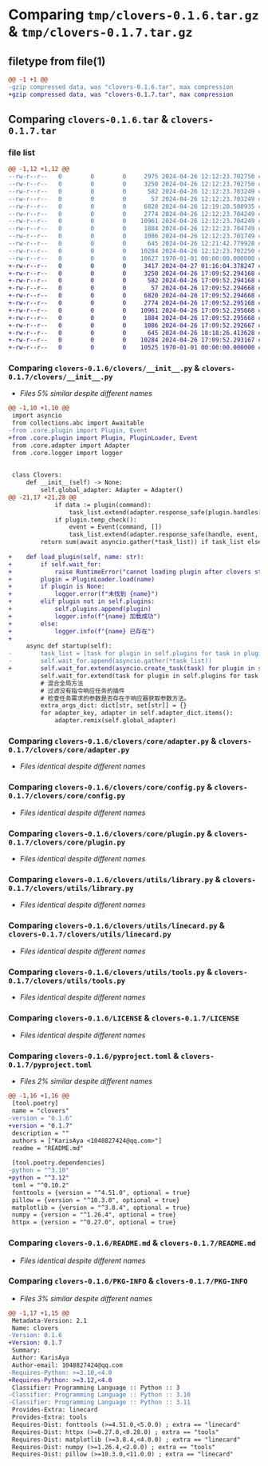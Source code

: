 # Comparing `tmp/clovers-0.1.6.tar.gz` & `tmp/clovers-0.1.7.tar.gz`

## filetype from file(1)

```diff
@@ -1 +1 @@
-gzip compressed data, was "clovers-0.1.6.tar", max compression
+gzip compressed data, was "clovers-0.1.7.tar", max compression
```

## Comparing `clovers-0.1.6.tar` & `clovers-0.1.7.tar`

### file list

```diff
@@ -1,12 +1,12 @@
--rw-r--r--   0        0        0     2975 2024-04-26 12:12:23.702750 clovers-0.1.6/clovers/__init__.py
--rw-r--r--   0        0        0     3250 2024-04-26 12:12:23.702750 clovers-0.1.6/clovers/core/adapter.py
--rw-r--r--   0        0        0      582 2024-04-26 12:12:23.703249 clovers-0.1.6/clovers/core/config.py
--rw-r--r--   0        0        0       57 2024-04-26 12:12:23.703249 clovers-0.1.6/clovers/core/logger.py
--rw-r--r--   0        0        0     6820 2024-04-26 12:19:20.500935 clovers-0.1.6/clovers/core/plugin.py
--rw-r--r--   0        0        0     2774 2024-04-26 12:12:23.704249 clovers-0.1.6/clovers/utils/library.py
--rw-r--r--   0        0        0    10961 2024-04-26 12:12:23.704249 clovers-0.1.6/clovers/utils/linecard.py
--rw-r--r--   0        0        0     1884 2024-04-26 12:12:23.704749 clovers-0.1.6/clovers/utils/tools.py
--rw-r--r--   0        0        0     1086 2024-04-26 12:12:23.701749 clovers-0.1.6/LICENSE
--rw-r--r--   0        0        0      645 2024-04-26 12:21:42.779928 clovers-0.1.6/pyproject.toml
--rw-r--r--   0        0        0    10284 2024-04-26 12:12:23.702250 clovers-0.1.6/README.md
--rw-r--r--   0        0        0    10627 1970-01-01 00:00:00.000000 clovers-0.1.6/PKG-INFO
+-rw-r--r--   0        0        0     3417 2024-04-27 01:16:04.378247 clovers-0.1.7/clovers/__init__.py
+-rw-r--r--   0        0        0     3250 2024-04-26 17:09:52.294168 clovers-0.1.7/clovers/core/adapter.py
+-rw-r--r--   0        0        0      582 2024-04-26 17:09:52.294168 clovers-0.1.7/clovers/core/config.py
+-rw-r--r--   0        0        0       57 2024-04-26 17:09:52.294668 clovers-0.1.7/clovers/core/logger.py
+-rw-r--r--   0        0        0     6820 2024-04-26 17:09:52.294668 clovers-0.1.7/clovers/core/plugin.py
+-rw-r--r--   0        0        0     2774 2024-04-26 17:09:52.295168 clovers-0.1.7/clovers/utils/library.py
+-rw-r--r--   0        0        0    10961 2024-04-26 17:09:52.295668 clovers-0.1.7/clovers/utils/linecard.py
+-rw-r--r--   0        0        0     1884 2024-04-26 17:09:52.295668 clovers-0.1.7/clovers/utils/tools.py
+-rw-r--r--   0        0        0     1086 2024-04-26 17:09:52.292667 clovers-0.1.7/LICENSE
+-rw-r--r--   0        0        0      645 2024-04-26 18:18:26.413628 clovers-0.1.7/pyproject.toml
+-rw-r--r--   0        0        0    10284 2024-04-26 17:09:52.293167 clovers-0.1.7/README.md
+-rw-r--r--   0        0        0    10525 1970-01-01 00:00:00.000000 clovers-0.1.7/PKG-INFO
```

### Comparing `clovers-0.1.6/clovers/__init__.py` & `clovers-0.1.7/clovers/__init__.py`

 * *Files 5% similar despite different names*

```diff
@@ -1,10 +1,10 @@
 import asyncio
 from collections.abc import Awaitable
-from .core.plugin import Plugin, Event
+from .core.plugin import Plugin, PluginLoader, Event
 from .core.adapter import Adapter
 from .core.logger import logger
 
 
 class Clovers:
     def __init__(self) -> None:
         self.global_adapter: Adapter = Adapter()
@@ -21,17 +21,28 @@
             if data := plugin(command):
                 task_list.extend(adapter.response_safe(plugin.handles[key], event, extra) for key, event in data.items())
             if plugin.temp_check():
                 event = Event(command, [])
                 task_list.extend(adapter.response_safe(handle, event, extra) for _, handle in plugin.temp_handles.values())
         return sum(await asyncio.gather(*task_list)) if task_list else 0
 
+    def load_plugin(self, name: str):
+        if self.wait_for:
+            raise RuntimeError("cannot loading plugin after clovers startup")
+        plugin = PluginLoader.load(name)
+        if plugin is None:
+            logger.error(f"未找到 {name}")
+        elif plugin not in self.plugins:
+            self.plugins.append(plugin)
+            logger.info(f"{name} 加载成功")
+        else:
+            logger.info(f"{name} 已存在")
+
     async def startup(self):
-        task_list = [task for plugin in self.plugins for task in plugin.startup_tasklist]
-        self.wait_for.append(asyncio.gather(*task_list))
+        self.wait_for.extend(asyncio.create_task(task) for plugin in self.plugins for task in plugin.startup_tasklist)
         self.wait_for.extend(task for plugin in self.plugins for task in plugin.shutdown_tasklist)
         # 混合全局方法
         # 过滤没有指令响应任务的插件
         # 检查任务需求的参数是否存在于响应器获取参数方法。
         extra_args_dict: dict[str, set[str]] = {}
         for adapter_key, adapter in self.adapter_dict.items():
             adapter.remix(self.global_adapter)
```

### Comparing `clovers-0.1.6/clovers/core/adapter.py` & `clovers-0.1.7/clovers/core/adapter.py`

 * *Files identical despite different names*

### Comparing `clovers-0.1.6/clovers/core/config.py` & `clovers-0.1.7/clovers/core/config.py`

 * *Files identical despite different names*

### Comparing `clovers-0.1.6/clovers/core/plugin.py` & `clovers-0.1.7/clovers/core/plugin.py`

 * *Files identical despite different names*

### Comparing `clovers-0.1.6/clovers/utils/library.py` & `clovers-0.1.7/clovers/utils/library.py`

 * *Files identical despite different names*

### Comparing `clovers-0.1.6/clovers/utils/linecard.py` & `clovers-0.1.7/clovers/utils/linecard.py`

 * *Files identical despite different names*

### Comparing `clovers-0.1.6/clovers/utils/tools.py` & `clovers-0.1.7/clovers/utils/tools.py`

 * *Files identical despite different names*

### Comparing `clovers-0.1.6/LICENSE` & `clovers-0.1.7/LICENSE`

 * *Files identical despite different names*

### Comparing `clovers-0.1.6/pyproject.toml` & `clovers-0.1.7/pyproject.toml`

 * *Files 2% similar despite different names*

```diff
@@ -1,16 +1,16 @@
 [tool.poetry]
 name = "clovers"
-version = "0.1.6"
+version = "0.1.7"
 description = ""
 authors = ["KarisAya <1048827424@qq.com>"]
 readme = "README.md"
 
 [tool.poetry.dependencies]
-python = "^3.10"
+python = "^3.12"
 toml = "^0.10.2"
 fonttools = {version = "^4.51.0", optional = true}
 pillow = {version = "^10.3.0", optional = true}
 matplotlib = {version = "^3.8.4", optional = true}
 numpy = {version = "^1.26.4", optional = true}
 httpx = {version = "^0.27.0", optional = true}
```

### Comparing `clovers-0.1.6/README.md` & `clovers-0.1.7/README.md`

 * *Files identical despite different names*

### Comparing `clovers-0.1.6/PKG-INFO` & `clovers-0.1.7/PKG-INFO`

 * *Files 3% similar despite different names*

```diff
@@ -1,17 +1,15 @@
 Metadata-Version: 2.1
 Name: clovers
-Version: 0.1.6
+Version: 0.1.7
 Summary: 
 Author: KarisAya
 Author-email: 1048827424@qq.com
-Requires-Python: >=3.10,<4.0
+Requires-Python: >=3.12,<4.0
 Classifier: Programming Language :: Python :: 3
-Classifier: Programming Language :: Python :: 3.10
-Classifier: Programming Language :: Python :: 3.11
 Provides-Extra: linecard
 Provides-Extra: tools
 Requires-Dist: fonttools (>=4.51.0,<5.0.0) ; extra == "linecard"
 Requires-Dist: httpx (>=0.27.0,<0.28.0) ; extra == "tools"
 Requires-Dist: matplotlib (>=3.8.4,<4.0.0) ; extra == "linecard"
 Requires-Dist: numpy (>=1.26.4,<2.0.0) ; extra == "tools"
 Requires-Dist: pillow (>=10.3.0,<11.0.0) ; extra == "linecard"
```

